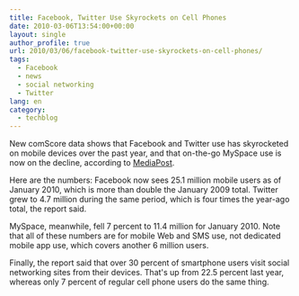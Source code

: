 ```yaml
---
title: Facebook, Twitter Use Skyrockets on Cell Phones
date: 2010-03-06T13:54:00+00:00
layout: single
author_profile: true
url: 2010/03/06/facebook-twitter-use-skyrockets-on-cell-phones/
tags:
  - Facebook
  - news
  - social networking
  - Twitter
lang: en
category: 
  - techblog
---
```

New comScore data shows that Facebook and Twitter use has skyrocketed on mobile devices over the past year, and that on-the-go MySpace use is now on the decline, according to [MediaPost](http://www.mediapost.com/publications/?fa=Articles.showArticle&art_aid=123650&nid=111810).

Here are the numbers: Facebook now sees 25.1 million mobile users as of January 2010, which is more than double the January 2009 total. Twitter grew to 4.7 million during the same period, which is four times the year-ago total, the report said.

MySpace, meanwhile, fell 7 percent to 11.4 million for January 2010. Note that all of these numbers are for mobile Web and SMS use, not dedicated mobile app use, which covers another 6 million users.

Finally, the report said that over 30 percent of smartphone users visit social networking sites from their devices. That's up from 22.5 percent last year, whereas only 7 percent of regular cell phone users do the same thing.
